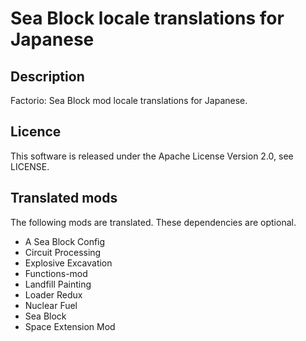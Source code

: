 # Sea Block locale translations for Japanese

## Description 

Factorio: Sea Block mod locale translations for Japanese.

## Licence

This software is released under the Apache License Version 2.0, see LICENSE.

## Translated mods

The following mods are translated. These dependencies are optional.

* A Sea Block Config
* Circuit Processing
* Explosive Excavation
* Functions-mod
* Landfill Painting
* Loader Redux
* Nuclear Fuel
* Sea Block
* Space Extension Mod
